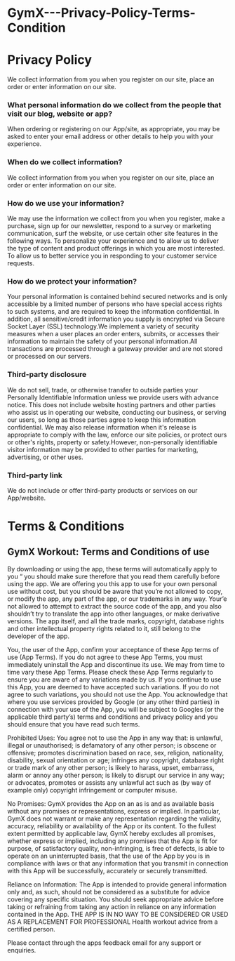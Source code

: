 # GymX---Privacy-Policy-Terms-Condition

# Privacy Policy
We collect information from you when you register on our site, place an order or enter information on our site.
### What personal information do we collect from the people that visit our blog, website or app?
When ordering or registering on our App/site, as appropriate, you may be asked to enter your email address or other details to help you with your experience.
### When do we collect information?
We collect information from you when you register on our site, place an order or enter information on our site.
### How do we use your information?
We may use the information we collect from you when you register, make a purchase, sign up for our newsletter, respond to a survey or marketing communication, surf the website, or use certain other site features in the following ways. To personalize your experience and to allow us to deliver the type of content and product offerings in which you are most interested. To allow us to better service you in responding to your customer service requests.
### How do we protect your information?
Your personal information is contained behind secured networks and is only accessible by a limited number of persons who have special access rights to such systems, and are required to keep the information confidential. In addition, all sensitive/credit information you supply is encrypted via Secure Socket Layer (SSL) technology.We implement a variety of security measures when a user places an order enters, submits, or accesses their information to maintain the safety of your personal information.All transactions are processed through a gateway provider and are not stored or processed on our servers.
### Third-party disclosure
We do not sell, trade, or otherwise transfer to outside parties your Personally Identifiable Information unless we provide users with advance notice. This does not include website hosting partners and other parties who assist us in operating our website, conducting our business, or serving our users, so long as those parties agree to keep this information confidential. We may also release information when it's release is appropriate to comply with the law, enforce our site policies, or protect ours or other's rights, property or safety.However, non-personally identifiable visitor information may be provided to other parties for marketing, advertising, or other uses.
 ### Third-party link
We do not include or offer third-party products or services on our App/website.

# Terms & Conditions
## GymX Workout: Terms and Conditions of use
By downloading or using the app, these terms will automatically apply to you “ you should make sure therefore that you read them carefully before using the app. We are offering you this app to use for your own personal use without cost, but you should be aware that you’re not allowed to copy, or modify the app, any part of the app, or our trademarks in any way. Your’e not allowed to attempt to extract the source code of the app, and you also shouldn’t try to translate the app into other languages, or make derivative versions. The app itself, and all the trade marks, copyright, database rights and other intellectual property rights related to it, still belong to the developer of the app.

You, the user of the App, confirm your acceptance of these App terms of use (App Terms). If you do not agree to these App Terms, you must immediately uninstall the App and discontinue its use. We may from time to time vary these App Terms. Please check these App Terms regularly to ensure you are aware of any variations made by us. If you continue to use this App, you are deemed to have accepted such variations. If you do not agree to such variations, you should not use the App. You acknowledge that where you use services provided by Google (or any other third parties) in connection with your use of the App, you will be subject to Googles (or the applicable third party’s) terms and conditions and privacy policy and you should ensure that you have read such terms.

Prohibited Uses: You agree not to use the App in any way that: is unlawful, illegal or unauthorised; is defamatory of any other person; is obscene or offensive; promotes discrimination based on race, sex, religion, nationality, disability, sexual orientation or age; infringes any copyright, database right or trade mark of any other person; is likely to harass, upset, embarrass, alarm or annoy any other person; is likely to disrupt our service in any way; or advocates, promotes or assists any unlawful act such as (by way of example only) copyright infringement or computer misuse.

No Promises: GymX provides the App on an as is and as available basis without any promises or representations, express or implied. In particular, GymX does not warrant or make any representation regarding the validity, accuracy, reliability or availability of the App or its content. To the fullest extent permitted by applicable law, GymX hereby excludes all promises, whether express or implied, including any promises that the App is fit for purpose, of satisfactory quality, non-infringing, is free of defects, is able to operate on an uninterrupted basis, that the use of the App by you is in compliance with laws or that any information that you transmit in connection with this App will be successfully, accurately or securely transmitted.

Reliance on Information: The App is intended to provide general information only and, as such, should not be considered as a substitute for advice covering any specific situation. You should seek appropriate advice before taking or refraining from taking any action in reliance on any information contained in the App. THE APP IS IN NO WAY TO BE CONSIDERED OR USED AS A REPLACEMENT FOR PROFESSIONAL Health workout advice from a certified person.

Please contact through the apps feedback email for any support or enquiries.
